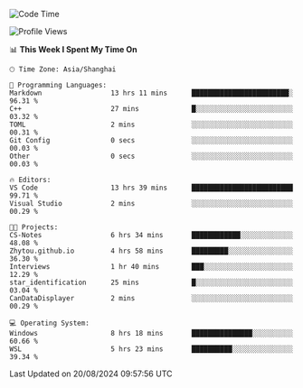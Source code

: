 <!--START_SECTION:waka-->
![Code Time](http://img.shields.io/badge/Code%20Time-1%2C909%20hrs%2052%20mins-blue)

![Profile Views](http://img.shields.io/badge/Profile%20Views-7-blue)

📊 **This Week I Spent My Time On** 

```text
🕑︎ Time Zone: Asia/Shanghai

💬 Programming Languages: 
Markdown                 13 hrs 11 mins      ████████████████████████░   96.31 % 
C++                      27 mins             █░░░░░░░░░░░░░░░░░░░░░░░░   03.32 % 
TOML                     2 mins              ░░░░░░░░░░░░░░░░░░░░░░░░░   00.31 % 
Git Config               0 secs              ░░░░░░░░░░░░░░░░░░░░░░░░░   00.03 % 
Other                    0 secs              ░░░░░░░░░░░░░░░░░░░░░░░░░   00.03 % 

🔥 Editors: 
VS Code                  13 hrs 39 mins      █████████████████████████   99.71 % 
Visual Studio            2 mins              ░░░░░░░░░░░░░░░░░░░░░░░░░   00.29 % 

🐱‍💻 Projects: 
CS-Notes                 6 hrs 34 mins       ████████████░░░░░░░░░░░░░   48.08 % 
Zhytou.github.io         4 hrs 58 mins       █████████░░░░░░░░░░░░░░░░   36.30 % 
Interviews               1 hr 40 mins        ███░░░░░░░░░░░░░░░░░░░░░░   12.29 % 
star_identification      25 mins             █░░░░░░░░░░░░░░░░░░░░░░░░   03.04 % 
CanDataDisplayer         2 mins              ░░░░░░░░░░░░░░░░░░░░░░░░░   00.29 % 

💻 Operating System: 
Windows                  8 hrs 18 mins       ███████████████░░░░░░░░░░   60.66 % 
WSL                      5 hrs 23 mins       ██████████░░░░░░░░░░░░░░░   39.34 % 
```


 Last Updated on 20/08/2024 09:57:56 UTC
<!--END_SECTION:waka-->